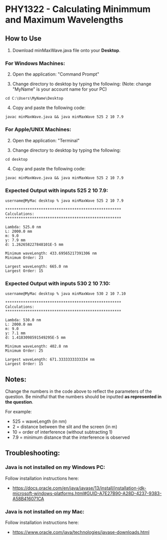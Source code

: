 # PHY1322 - Calculating Minimmum and Maximum Wavelengths

 ## How to Use

 1) Download minMaxWave.java file onto your **Desktop**.

 ### For Windows Machines:

 2) Open the application: "Command Prompt"

 3) Change directory to desktop by typing the following:
 (Note: change "MyName" is your account name for your PC)

 ```
 cd C:\Users\MyName\Desktop
 ```

 4) Copy and paste the following code:

 ```
 javac minMaxWave.java && java minMaxWave 525 2 10 7.9
 ```

 ### For Apple/UNIX Machines:

 2) Open the application: "Terminal"

 3) Change directory to desktop by typing the following:

 ```
 cd desktop
 ```

 4) Copy and paste the following code:

 ```
 javac minMaxWave.java && java minMaxWave 525 2 10 7.9
 ```

 ### Expected Output with inputs 525 2 10 7.9:
 ```
 username@MyMac desktop % java minMaxWave 525 2 10 7.9 

 ****************************************************
 Calculations:
 ****************************************************

 Lambda: 525.0 nm
 L: 2000.0 mm
 m: 9.0
 y: 7.9 mm
 d: 1.262658227848101E-5 mm

 Minimum waveLength: 433.69565217391306 nm
 Minimum Order: 23

 Largest waveLength: 665.0 nm
 Largest Order: 15
 ```
 ### Expected Output with inputs 530 2 10 7.10:
 ```
 username@MyMac desktop % java minMaxWave 530 2 10 7.10

 ****************************************************
 Calculations:
 ****************************************************

 Lambda: 530.0 nm
 L: 2000.0 mm
 m: 9.0
 y: 7.1 mm
 d: 1.4183098591549295E-5 mm

 Minimum waveLength: 402.8 nm
 Minimum Order: 25

 Largest waveLength: 671.3333333333334 nm
 Largest Order: 15

 ```


 ## Notes:

 Change the numbers in the code above to reflect the parameters of the question.
 Be mindful that the numbers should be inputted **as represented in the question**.

 For example:
 * 525 = waveLength (in nm)
 * 2 = distance between the slit and the screen (in m)
 * 10 = order of interference (without subtracting 1)
 * 7.9 = minimum distance that the interference is observed

 ## Troubleshooting:
 ### Java is not installed on my Windows PC:
 Follow installation instructions here:
 * https://docs.oracle.com/en/java/javase/13/install/installation-jdk-microsoft-windows-platforms.html#GUID-A7E27B90-A28D-4237-9383-A58B416071CA

 ### Java is not installed on my Mac:
 Follow installation instructions here:
 * https://www.oracle.com/java/technologies/javase-downloads.html
